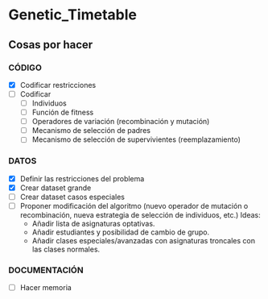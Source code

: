 # Genetic_Timetable

## Cosas por hacer

### CÓDIGO

- [X] Codificar restricciones
- [ ] Codificar 
  - [ ] Individuos
  - [ ] Función de fitness
  - [ ] Operadores de variación (recombinación y mutación) 
  - [ ] Mecanismo de selección de padres
  - [ ] Mecanismo de selección de supervivientes (reemplazamiento) 
    
### DATOS
- [X] Definir las restricciones del problema
- [X] Crear dataset grande 
- [ ] Crear dataset casos especiales
- [ ] Proponer modificación del algoritmo (nuevo operador de mutación o
  recombinación, nueva estrategia de selección de individuos, etc.) Ideas:
  * Añadir lista de asignaturas optativas.
  * Añadir estudiantes y posibilidad de cambio de grupo.
  * Añadir clases especiales/avanzadas con asignaturas troncales
  con las clases normales.
### DOCUMENTACIÓN
- [ ] Hacer memoria  